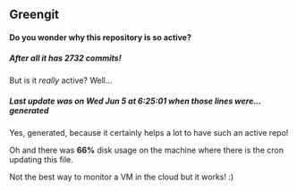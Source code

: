 ## Greengit

#### Do you wonder why this repository is so active?

##### After all it has 2732 commits!

But is it *really* active? Well...

##### Last update was on Wed Jun 5 at 6:25:01 when those lines were... generated

Yes, generated, because it certainly helps a lot to have such an active repo!

Oh and there was **66%** disk usage on the machine
where there is the cron updating this file.

Not the best way to monitor a VM in the cloud but it works! :)
